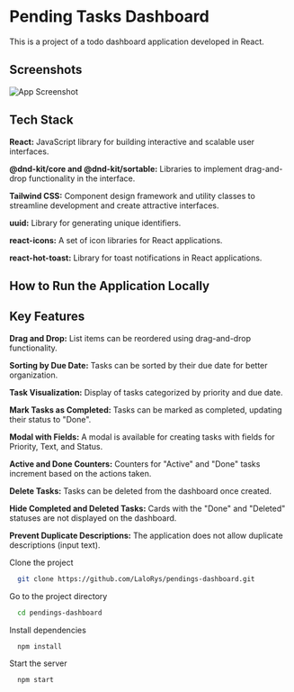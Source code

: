 
# Pending Tasks Dashboard

This is a project of a todo dashboard application developed in React.


## Screenshots

![App Screenshot](https://i.postimg.cc/ZqKYtsFQ/pendings-dashboard.png)


## Tech Stack

**React:** JavaScript library for building interactive and scalable user interfaces.

**@dnd-kit/core and @dnd-kit/sortable:** Libraries to implement drag-and-drop functionality in the interface.

**Tailwind CSS:** Component design framework and utility classes to streamline development and create attractive interfaces.

**uuid:** Library for generating unique identifiers.

**react-icons:** A set of icon libraries for React applications.

**react-hot-toast:** Library for toast notifications in React applications.
## How to Run the Application Locally

## Key Features

**Drag and Drop:** List items can be reordered using drag-and-drop functionality.

**Sorting by Due Date:**  Tasks can be sorted by their due date for better organization.

**Task Visualization:**  Display of tasks categorized by priority and due date.

**Mark Tasks as Completed:** Tasks can be marked as completed, updating their status to "Done".

**Modal with Fields:** A modal is available for creating tasks with fields for Priority, Text, and Status.

**Active and Done Counters:** Counters for "Active" and "Done" tasks increment based on the actions taken.

**Delete Tasks:** Tasks can be deleted from the dashboard once created.

**Hide Completed and Deleted Tasks:** Cards with the "Done" and "Deleted" statuses are not displayed on the dashboard.

**Prevent Duplicate Descriptions:** The application does not allow duplicate descriptions (input text).

Clone the project

```bash
  git clone https://github.com/LaloRys/pendings-dashboard.git
```

Go to the project directory

```bash
  cd pendings-dashboard
```

Install dependencies

```bash
  npm install
```

Start the server

```bash
  npm start
```


